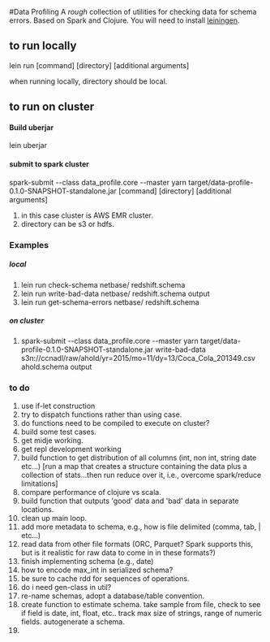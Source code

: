 #Data Profiling
A _rough_ collection of utilities for checking data for schema errors. Based on Spark and Clojure.  You will need to install [leiningen](http://leiningen.org/).



## to run locally

lein run [command] [directory] [additional arguments]

when running locally, directory should be local.



## to run on cluster

#### Build uberjar

lein uberjar

#### submit to spark cluster
spark-submit --class data_profile.core --master yarn target/data-profile-0.1.0-SNAPSHOT-standalone.jar [command] [directory] [additional arguments]

1. in this case cluster is AWS EMR cluster. 
2. directory can be s3 or hdfs.

### Examples
##### local
1. lein run check-schema netbase/ redshift.schema
2. lein run write-bad-data netbase/ redshift.schema output
3. lein run get-schema-errors netbase/ redshift.schema

##### on cluster
1. spark-submit --class data_profile.core --master yarn target/data-profile-0.1.0-SNAPSHOT-standalone.jar write-bad-data s3n://ccnadl/raw/ahold/yr=2015/mo=11/dy=13/Coca_Cola_201349.csv  ahold.schema output



### to do
1. use if-let construction
2. try to dispatch functions rather than using case.
3. do functions need to be compiled to execute on cluster?
4. build some test cases.
5. get midje working.
6. get repl development working
7. build function to get distribution of all columns (int, non int, string date etc…)  [run a map that creates a structure containing the data plus a collection of stats…then run reduce over it, i.e., overcome spark/reduce limitations]
8. compare performance of clojure vs scala.
9. build function that outputs 'good' data and 'bad' data in separate locations.
10. clean up main loop.
11. add more metadata to schema, e.g., how is file delimited (comma, tab, | etc…)
12. read data from other file formats (ORC, Parquet?  Spark supports this, but is it realistic for raw data to come in in these formats?)
13. finish implementing schema (e.g., date)
14. how to encode max_int in serialized schema?
15. be sure to cache rdd for sequences of operations.
16. do i need gen-class in util?
17. re-name schemas, adopt a database/table convention.
18. create function to estimate schema.  take sample from file, check to see if field is date, int, float, etc.. track max size of strings, range of numeric fields.  autogenerate a schema.
19. 